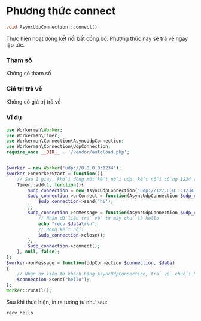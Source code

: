 # Phương thức connect

```php
void AsyncUdpConnection::connect()
```

Thực hiện hoạt động kết nối bất đồng bộ. Phương thức này sẽ trả về ngay lập tức.

### Tham số
Không có tham số

### Giá trị trả về
Không có giá trị trả về

### Ví dụ

```php
use Workerman\Worker;
use Workerman\Timer;
use Workerman\Connection\AsyncUdpConnection;
use Workerman\Connection\UdpConnection;
require_once __DIR__ . '/vendor/autoload.php';


$worker = new Worker('udp://0.0.0.0:1234');
$worker->onWorkerStart = function(){
    // Sau 1 giây, khởi động một kết nối udp, kết nối cổng 1234 và gửi chuỗi hi
    Timer::add(1, function(){
        $udp_connection = new AsyncUdpConnection('udp://127.0.0.1:1234');
        $udp_connection->onConnect = function(AsyncUdpConnection $udp_connection){
            $udp_connection->send('hi');
        };
        $udp_connection->onMessage = function(AsyncUdpConnection $udp_connection, $data){
            // Nhận dữ liệu trả về từ máy chủ là hello
            echo "recv $data\r\n";
            // Đóng kết nối
            $udp_connection->close();
        };
        $udp_connection->connect();
    }, null, false);
};
$worker->onMessage = function(UdpConnection $connection, $data)
{
    // Nhận dữ liệu từ khách hàng AsyncUdpConnection, trả về chuỗi hello
    $connection->send("hello");
};
Worker::runAll();
```

Sau khi thực hiện, in ra tương tự như sau:
```
recv hello
```
